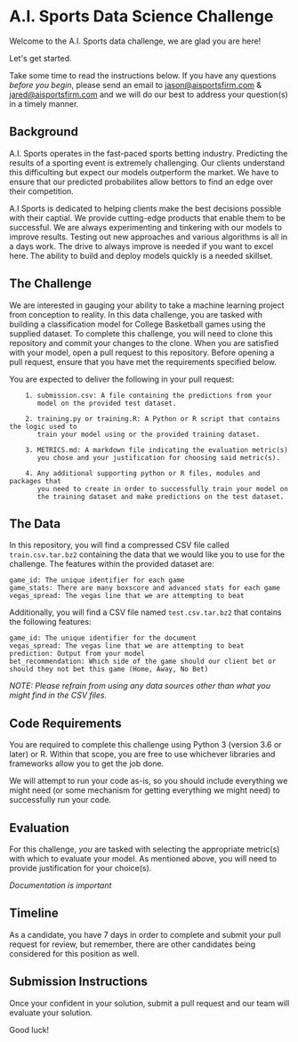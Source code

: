 # A.I. Sports Data Science Challenge
Welcome to the A.I. Sports data challenge, we are glad you are here! 

Let's get started. 

Take some time to read the instructions below. If you have
any questions _before you begin_, please send an email to 
[jason@aisportsfirm.com](mailto:jason@aisportsfirm.com) &
[jared@aisportsfirm.com](mailto:jared@aisportsfirm.com)
and we will do our best to address your question(s) in a timely manner.



## Background
A.I. Sports operates in the fast-paced sports betting industry. Predicting the results of a sporting event is extremely challenging. Our clients understand this difficulting but expect our models outperform the market. We have to ensure that our predicted probabilites allow bettors to find an edge over their competition.

A.I Sports is dedicated to helping clients make the best decisions possible with their captial. We provide cutting-edge products that enable them to be successful. We are always experimenting and tinkering with our models to improve results. Testing out new approaches and various algorithms is all in a days work. The drive to always improve is needed if you want to excel here. The ability to build and deploy models quickly is a needed skillset.



## The Challenge
We are interested in gauging your ability to take a machine learning project from conception to reality. In this data challenge, you are tasked with building a classification model for College Basketball games using the supplied dataset. To complete this challenge, you will need to clone this repository and commit your changes to the clone. When you are satisfied with your model, open a pull request to this repository. Before opening a pull request, ensure that you have met the requirements specified below.

You are expected to deliver the following in your pull request:

```
    1. submission.csv: A file containing the predictions from your
       model on the provided test dataset.
       
    2. training.py or training.R: A Python or R script that contains the logic used to
       train your model using or the provided training dataset.
       
    3. METRICS.md: A markdown file indicating the evaluation metric(s) 
       you chose and your justification for choosing said metric(s).
       
    4. Any additional supporting python or R files, modules and packages that
       you need to create in order to successfully train your model on
       the training dataset and make predictions on the test dataset.
```


## The Data
In this repository, you will find a compressed CSV file called 
`train.csv.tar.bz2` 
containing the data that we would like you to use for the challenge. 
The features within the provided dataset are:
```
game_id: The unique identifier for each game
game_stats: There are many boxscore and advanced stats for each game
vegas_spread: The vegas line that we are attempting to beat
```

Additionally, you will find a CSV file named `test.csv.tar.bz2` that
contains the following features:
```
game_id: The unique identifier for the document
vegas_spread: The vegas line that we are attempting to beat
prediction: Output from your model
bet_recommendation: Which side of the game should our client bet or should they not bet this game (Home, Away, No Bet)
```

_NOTE: Please refrain from using any data sources other than what you might find in the CSV files._ 

## Code Requirements
You are required to complete this challenge using Python 3 
(version 3.6 or later) or R. Within that scope, you are free to use whichever
libraries and frameworks allow you to get the job done.

We will attempt to run your code as-is, so you should include everything
we might need (or some mechanism for getting everything we might need)
to successfully run your code.

## Evaluation
For this challenge, _you_ are tasked with selecting the appropriate
metric(s) with which to evaluate your model. As mentioned above, you will
need to provide justification for your choice(s).

*Documentation is important*

## Timeline
As a candidate, you have 7 days in order to complete and submit your pull
request for review, but remember, there are other candidates being considered
for this position as well.

## Submission Instructions
Once your confident in your solution, submit a pull request and our team
will evaluate your solution.

Good luck!
